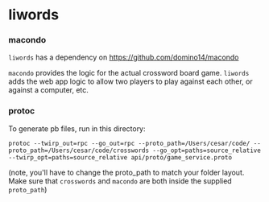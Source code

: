 # liwords

### macondo

`liwords` has a dependency on https://github.com/domino14/macondo

`macondo` provides the logic for the actual crossword board game. `liwords` adds
the web app logic to allow two players to play against each other, or against
a computer, etc.

### protoc

To generate pb files, run in this directory:

`protoc --twirp_out=rpc --go_out=rpc --proto_path=/Users/cesar/code/ --proto_path=/Users/cesar/code/crosswords --go_opt=paths=source_relative --twirp_opt=paths=source_relative api/proto/game_service.proto`

(note, you'll have to change the proto_path to match your folder layout. Make sure that `crosswords` and `macondo` are both inside the supplied `proto_path`)

